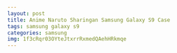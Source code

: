 ```yaml
---
layout: post
title: Anime Naruto Sharingan Samsung Galaxy S9 Case
tags: samsung galaxy s9
categories: samsung
img: 1f3cRqr03OYteJtxrrRxmedQAehHRkmqe
---
```

